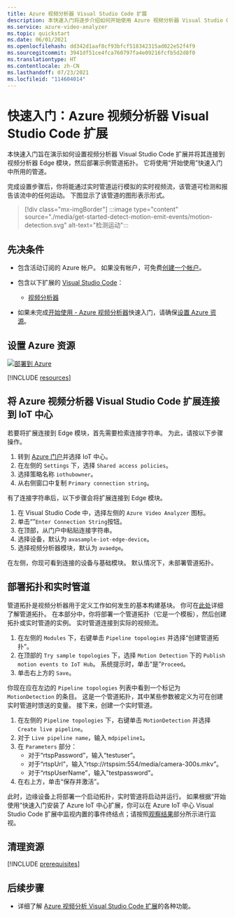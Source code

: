 ```yaml
---
title: Azure 视频分析器 Visual Studio Code 扩展
description: 本快速入门将逐步介绍如何开始使用 Azure 视频分析器 Visual Studio Code 扩展。
ms.service: azure-video-analyzer
ms.topic: quickstart
ms.date: 06/01/2021
ms.openlocfilehash: dd342d1aaf8cf93bfcf518342315ad022e52f4f9
ms.sourcegitcommit: 3941df51ce4fca760797fa4e09216fcfb5d2d8f0
ms.translationtype: HT
ms.contentlocale: zh-CN
ms.lasthandoff: 07/23/2021
ms.locfileid: "114604014"
---
```

# <a name="quickstart-azure-video-analyzer-visual-studio-code-extension"></a>快速入门：Azure 视频分析器 Visual Studio Code 扩展

本快速入门旨在演示如何设置视频分析器 Visual Studio Code 扩展并将其连接到视频分析器 Edge 模块，然后部署示例管道拓扑。  它将使用“开始使用”快速入门中所用的管道。  

完成设置步骤后，你将能通过实时管道运行模拟的实时视频流，该管道可检测和报告该流中的任何运动。 下图显示了该管道的图形表示形式。

> [!div class="mx-imgBorder"]
> :::image type="content" source="./media/get-started-detect-motion-emit-events/motion-detection.svg" alt-text="检测运动":::
 
 ## <a name="prerequisites"></a>先决条件
 
* 包含活动订阅的 Azure 帐户。 如果没有帐户，可免费[创建一个帐户](https://azure.microsoft.com/free/?WT.mc_id=A261C142F)。

* 包含以下扩展的 [Visual Studio Code](https://code.visualstudio.com/)：
    * [视频分析器](https://go.microsoft.com/fwlink/?linkid=2163332)

* 如果未完成[开始使用 - Azure 视频分析器](./get-started-detect-motion-emit-events.md)快速入门，请确保[设置 Azure 资源](#set-up-azure-resources)。    

## <a name="set-up-azure-resources"></a>设置 Azure 资源

[![部署到 Azure](https://aka.ms/deploytoazurebutton)](https://aka.ms/ava-click-to-deploy)

[!INCLUDE [resources](./includes/common-includes/azure-resources.md)]

## <a name="connect-the-azure-video-analyzer-visual-studio-code-extension-to-your-iot-hub"></a>将 Azure 视频分析器 Visual Studio Code 扩展连接到 IoT 中心

若要将扩展连接到 Edge 模块，首先需要检索连接字符串。 为此，请按以下步骤操作。

1.  转到 [Azure 门户](https://portal.azure.com)并选择 IoT 中心。
1.  在左侧的 `Settings` 下，选择 `Shared access policies`。
1.  选择策略名称 `iothubowner`。
1.  从右侧窗口中复制 `Primary connection string`。

有了连接字符串后，以下步骤会将扩展连接到 Edge 模块。

1.  在 Visual Studio Code 中，选择左侧的 `Azure Video Analyzer` 图标。
1.  单击“”`Enter Connection String`按钮。
1.  在顶部，从门户中粘贴连接字符串。
1.  选择设备，默认为 `avasample-iot-edge-device`。
1.  选择视频分析器模块，默认为 `avaedge`。

在左侧，你现可看到连接的设备与基础模块。  默认情况下，未部署管道拓扑。

## <a name="deploy-a-topology-and-live-pipeline"></a>部署拓扑和实时管道

管道拓扑是视频分析器用于定义工作如何发生的基本构建基块。  你可在[此处](./pipeline.md)详细了解管道拓扑。  在本部分中，你将部署一个管道拓扑（它是一个模板），然后创建拓扑或实时管道的实例。 实时管道连接到实际的视频流。

1.  在左侧的 `Modules` 下，右键单击 `Pipeline topologies` 并选择“创建管道拓扑”。
1.  在顶部的 `Try sample topologies` 下，选择 `Motion Detection` 下的 `Publish motion events to IoT Hub`。  系统提示时，单击“是”`Proceed`。
1.  单击右上方的 `Save`。

你现在应在左边的 `Pipeline topologies` 列表中看到一个标记为 `MotionDetection` 的条目。  这是一个管道拓扑，其中某些参数被定义为可在创建实时管道时馈送的变量。  接下来，创建一个实时管道。

1.  在左侧的 `Pipeline topologies` 下，右键单击 `MotionDetection` 并选择 `Create live pipeline`。
1.  对于 `Live pipeline name`，输入 `mdpipeline1`。
1.  在 `Parameters` 部分：
    - 对于“rtspPassword”，输入“testuser”。
    - 对于“rtspUrl”，输入“rtsp://rtspsim:554/media/camera-300s.mkv”。
    - 对于“rtspUserName”，输入"testpassword"。
1.  在右上方，单击“保存并激活”。

此时，边缘设备上将部署一个启动拓扑，实时管道将启动并运行。  如果根据“开始使用”快速入门安装了 Azure IoT 中心扩展，你可以在 Azure IoT 中心 Visual Studio Code 扩展中监视内置的事件终结点；请按照[观察结果](./get-started-detect-motion-emit-events.md#observe-results)部分所示进行监视。

## <a name="clean-up-resources"></a>清理资源

[!INCLUDE [prerequisites](./includes/common-includes/clean-up-resources.md)]

## <a name="next-steps"></a>后续步骤

* 详细了解 [Azure 视频分析 Visual Studio Code 扩展](./visual-studio-code-extension.md)的各种功能。
